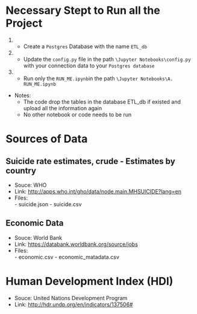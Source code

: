 # Necessary Stept to Run all the Project

1. - Create a `Postgres` Database with the name `ETL_db`
2. - Update the `config.py` file in the path `\Jupyter Notebooks\config.py`  with your connection data to your `Postgres database`
3. - Run only the `RUN_ME.ipynb`in the path `\Jupyter Notebooks\A. RUN_ME.ipynb`

- Notes:
  - The code drop the tables in the database ETL_db if existed and upload all the information again
  - No other notebook or code needs to be run


# Sources of Data

## Suicide rate estimates, crude - Estimates by country

- Souce:    WHO
- Link:     http://apps.who.int/gho/data/node.main.MHSUICIDE?lang=en
- Files:    
            - suicide.json
            - suicide.csv

## Economic Data 

- Souce:    World Bank
- Link:     https://databank.worldbank.org/source/jobs
- Files:   
            - economic.csv
            - economic_matadata.csv


# Human Development Index (HDI)

- Souce:    United Nations Development Program
- Link:     http://hdr.undp.org/en/indicators/137506#